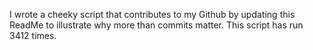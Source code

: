 I wrote a cheeky script that contributes to my Github by updating this ReadMe to illustrate why more than commits matter. This script has run 3412 times.